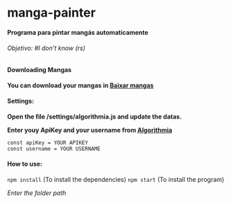 # manga-painter

#### Programa para pintar mangás automaticamente
###### Objetivo: #I don't know (rs)

#### Downloading Mangas

**You can download your mangas in [Baixar mangas](https://www.instintomangaka.com/baixar-mangas/)**

#### Settings:

**Open the file /settings/algorithmia.js and update the datas.**

**Enter youy ApiKey and your username from [Algorithmia](https://algorithmia.com/)**

```
const apiKey = YOUR APIKEY
const username = YOUR USERNAME
```

#### How to use:

```npm install``` (To install the dependencies)
```npm start``` (To install the program)

*Enter the folder path*


